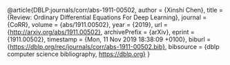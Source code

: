 @article{DBLP:journals/corr/abs-1911-00502,
  author    = {Xinshi Chen},
  title     = {Review: Ordinary Differential Equations For Deep Learning},
  journal   = {CoRR},
  volume    = {abs/1911.00502},
  year      = {2019},
  url       = {http://arxiv.org/abs/1911.00502},
  archivePrefix = {arXiv},
  eprint    = {1911.00502},
  timestamp = {Mon, 11 Nov 2019 18:38:09 +0100},
  biburl    = {https://dblp.org/rec/journals/corr/abs-1911-00502.bib},
  bibsource = {dblp computer science bibliography, https://dblp.org}
}
